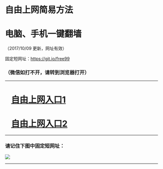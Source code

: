 ﻿# 自由上网简易方法

# 电脑、手机一键翻墙

（2017/10/09 更新，网址有效）

固定短网址：https://git.io/free99

### （微信如打不开，请转到浏览器打开）


***





# &nbsp;&nbsp; <a href="http://ft344774.fwq-tz-1001.info/fwqtz01.html?t=100900131814 " target="_blank">自由上网入口1</a>
# &nbsp;&nbsp; <a href="http://ft2479728609.fwq-tz-1002.info/fwqtz02.html?t=100900131381 " target="_blank">自由上网入口2</a>
***

### 请记住下图中固定短网址：

<img src="https://s3-us-west-2.amazonaws.com/fwq-1001/yjfq-20170905okok.png" /> 


***

